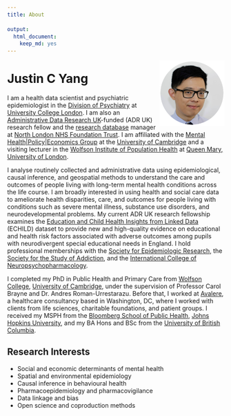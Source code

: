 ```yaml
---
title: About

output:
  html_document:
    keep_md: yes
---
```


<div id = "profile" align="center" style="max-width:30%;min-width:80px;float:right;"><img src="profile_circle.png" alt="Headshot of Justin C Yang" alt="Justin C Yang, PhD" /> <a href = "https://bsky.app/profile/JustinCYang.bsky.social"><i class="fa-brands fa-bluesky fa-2x"></i></a> <a href = "https://orcid.org/0000-0003-2881-4906"><i class="ai ai-orcid fa-2x"></i></a> <a href = "https://scholar.google.com/citations?user=o-MsbBYAAAAJ"><i class="ai ai-google-scholar fa-2x"></i></a> <a href = "https://www.linkedin.com/in/yangjustinc"><i class="fa-brands fa-linkedin fa-2x"></i></a></div>

# Justin C Yang 

I am a health data scientist and psychiatric epidemiologist in the [Division of Psychiatry](https://www.ucl.ac.uk/psychiatry) at [University College London](https://www.ucl.ac.uk). I am also an [Administrative Data Research UK](https://www.adruk.org)-funded (ADR UK) research fellow and the [research database](https://www.northlondonmentalhealth.nhs.uk/research-database-) manager at [North London NHS Foundation Trust](https://www.northlondonmentalhealth.nhs.uk). I am affiliated with the [Mental Health|Policy|Economics Group](https://www.mentalhealthpolicyeconomicsgroup.com) at the [University of Cambridge](https://www.cam.ac.uk) and a visiting lecturer in the [Wolfson Institute of Population Health](https://www.qmul.ac.uk/wiph) at [Queen Mary, University of London](https://www.qmul.ac.uk). 

I analyse routinely collected and administrative data using epidemiological, causal inference, and geospatial methods to understand the care and outcomes of people living with long-term mental health conditions across the life course. I am broadly interested in using health and social care data to ameliorate health disparities, care, and outcomes for people living with conditions such as severe mental illness, substance use disorders, and neurodevelopmental problems. My current ADR UK research fellowship examines the [Education and Child Health Insights from Linked Data](https://www.echild.ac.uk) (ECHILD) dataset to provide new and high-quality evidence on educational and health risk factors associated with adverse outcomes among pupils with neurodivergent special educational needs in England. I hold professional memberships with the [Society for Epidemiologic Research](https://epiresearch.org), the [Society for the Study of Addiction](https://www.addiction-ssa.org), and the [International College of Neuropsychopharmacology](https://cinp.org).

I completed my PhD in Public Health and Primary Care from [Wolfson College](https://www.wolfson.cam.ac.uk), [University of Cambridge](https://www.cam.ac.uk), under the supervision of Professor Carol Brayne and Dr. Andres Roman-Urrestarazu. Before that, I worked at [Avalere](https://avalere.com), a healthcare consultancy based in Washington, DC, where I worked with clients from life sciences, charitable foundations, and patient groups. I received my MSPH from the [Bloomberg School of Public Health](https://publichealth.jhu.edu), [Johns Hopkins University](https://www.jhu.edu), and my BA Hons and BSc from the [University of British Columbia](https://www.ubc.ca).

## Research Interests
- Social and economic determinants of mental health
- Spatial and environmental epidemiology
- Causal inference in behavioural health
- Pharmacoepidemiology and pharmacovigilance
- Data linkage and bias
- Open science and coproduction methods
